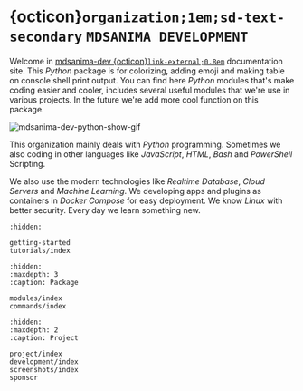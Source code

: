 # {octicon}`organization;1em;sd-text-secondary` `MDSANIMA DEVELOPMENT`

Welcome in [mdsanima-dev {octicon}`link-external;0.8em`][pypi-mdsanima-dev]
documentation site. This _Python_ package is for colorizing, adding emoji and
making table on console shell print output. You can find here _Python_ modules
that's make coding easier and cooler, includes several useful modules that
we're use in various projects. In the future we're add more cool function on
this package.

![mdsanima-dev-python-show-gif](_images/gif/mdsanima_dev_python_show.gif)

This organization mainly deals with _Python_ programming. Sometimes we also
coding in other languages like _JavaScript_, _HTML_, _Bash_ and _PowerShell_
Scripting.

We also use the modern technologies like _Realtime Database_, _Cloud Servers_
and _Machine Learning_. We developing apps and plugins as containers
in _Docker Compose_ for easy deployment. We know _Linux_ with better security.
Every day we learn something new.

```{toctree}
:hidden:

getting-started
tutorials/index
```

```{toctree}
:hidden:
:maxdepth: 3
:caption: Package

modules/index
commands/index
```

```{toctree}
:hidden:
:maxdepth: 2
:caption: Project

project/index
development/index
screenshots/index
sponsor
```

[pypi-mdsanima-dev]: https://pypi.org/project/mdsanima-dev
